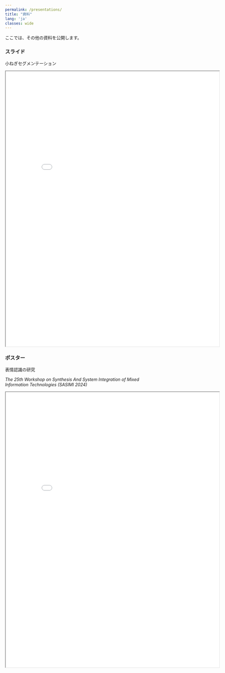 ```yaml
---
permalink: /presentations/
title: "資料"
lang: 'ja'
classes: wide
---
```



ここでは、その他の資料を公開します。


### スライド
小ねぎセグメンテーション
<iframe src="{{ site.url }}{{ site.baseurl }}/assets/pdfs/ieice_kyusyu_ando.pdf" width="700" height="900"></iframe>


### ポスター
表情認識の研究

*The 25th Workshop on Synthesis And System Integration of Mixed Information Technologies (SASIMI 2024)*
<iframe src="{{ site.url }}{{ site.baseurl }}/assets/pdfs/sasimi_poster.pdf" width="700" height="900"></iframe>